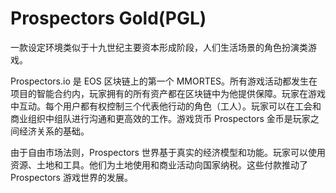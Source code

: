 # 

# Prospectors Gold(PGL)

一款设定环境类似于十九世纪主要资本形成阶段，人们生活场景的角色扮演类游戏。

Prospectors.io 是 EOS 区块链上的第一个 MMORTES。所有游戏活动都发生在项目的智能合约内，玩家拥有的所有资产都在区块链中为他提供保障。玩家在游戏中互动。每个用户都有权控制三个代表他行动的角色（工人）。玩家可以在工会和商业组织中组队进行沟通和更高效的工作。游戏货币 Prospectors 金币是玩家之间经济关系的基础。

由于自由市场法则，Prospectors 世界基于真实的经济模型和功能。玩家可以使用资源、土地和工具。他们为土地使用和商业活动向国家纳税。这些付款推动了 Prospectors 游戏世界的发展。

